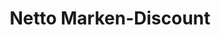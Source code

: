 ---
title: "Netto Marken-Discount"
url: /lennestadt/netto-marken-discount-hundemstrasse/
shop: Supermarkt
---